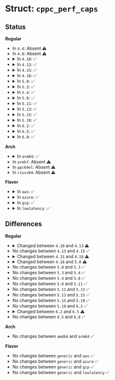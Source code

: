 # Struct: <code>cppc_perf_caps</code>

## Status
<b>Regular</b>
<ul>
<li>
In <code>4.4</code>: Absent ⚠️
</li>
<li>
In <code>4.8</code>: Absent ⚠️
</li>
<li>
<details>
<summary>In <code>4.10</code>: ✅</summary>

```c
struct cppc_perf_caps {
    u32 highest_perf;
    u32 nominal_perf;
    u32 lowest_perf;
};
```
</details>
</li>
<li>
<details>
<summary>In <code>4.13</code>: ✅</summary>

```c
struct cppc_perf_caps {
    u32 highest_perf;
    u32 nominal_perf;
    u32 lowest_perf;
    u32 lowest_nonlinear_perf;
};
```
</details>
</li>
<li>
<details>
<summary>In <code>4.15</code>: ✅</summary>

```c
struct cppc_perf_caps {
    u32 highest_perf;
    u32 nominal_perf;
    u32 lowest_perf;
    u32 lowest_nonlinear_perf;
};
```
</details>
</li>
<li>
<details>
<summary>In <code>4.18</code>: ✅</summary>

```c
struct cppc_perf_caps {
    u32 highest_perf;
    u32 nominal_perf;
    u32 lowest_perf;
    u32 lowest_nonlinear_perf;
    u32 lowest_freq;
    u32 nominal_freq;
};
```
</details>
</li>
<li>
<details>
<summary>In <code>5.0</code>: ✅</summary>

```c
struct cppc_perf_caps {
    u32 guaranteed_perf;
    u32 highest_perf;
    u32 nominal_perf;
    u32 lowest_perf;
    u32 lowest_nonlinear_perf;
    u32 lowest_freq;
    u32 nominal_freq;
};
```
</details>
</li>
<li>
<details>
<summary>In <code>5.3</code>: ✅</summary>

```c
struct cppc_perf_caps {
    u32 guaranteed_perf;
    u32 highest_perf;
    u32 nominal_perf;
    u32 lowest_perf;
    u32 lowest_nonlinear_perf;
    u32 lowest_freq;
    u32 nominal_freq;
};
```
</details>
</li>
<li>
<details>
<summary>In <code>5.4</code>: ✅</summary>

```c
struct cppc_perf_caps {
    u32 guaranteed_perf;
    u32 highest_perf;
    u32 nominal_perf;
    u32 lowest_perf;
    u32 lowest_nonlinear_perf;
    u32 lowest_freq;
    u32 nominal_freq;
};
```
</details>
</li>
<li>
<details>
<summary>In <code>5.8</code>: ✅</summary>

```c
struct cppc_perf_caps {
    u32 guaranteed_perf;
    u32 highest_perf;
    u32 nominal_perf;
    u32 lowest_perf;
    u32 lowest_nonlinear_perf;
    u32 lowest_freq;
    u32 nominal_freq;
};
```
</details>
</li>
<li>
<details>
<summary>In <code>5.11</code>: ✅</summary>

```c
struct cppc_perf_caps {
    u32 guaranteed_perf;
    u32 highest_perf;
    u32 nominal_perf;
    u32 lowest_perf;
    u32 lowest_nonlinear_perf;
    u32 lowest_freq;
    u32 nominal_freq;
};
```
</details>
</li>
<li>
<details>
<summary>In <code>5.13</code>: ✅</summary>

```c
struct cppc_perf_caps {
    u32 guaranteed_perf;
    u32 highest_perf;
    u32 nominal_perf;
    u32 lowest_perf;
    u32 lowest_nonlinear_perf;
    u32 lowest_freq;
    u32 nominal_freq;
};
```
</details>
</li>
<li>
<details>
<summary>In <code>5.15</code>: ✅</summary>

```c
struct cppc_perf_caps {
    u32 guaranteed_perf;
    u32 highest_perf;
    u32 nominal_perf;
    u32 lowest_perf;
    u32 lowest_nonlinear_perf;
    u32 lowest_freq;
    u32 nominal_freq;
};
```
</details>
</li>
<li>
<details>
<summary>In <code>5.19</code>: ✅</summary>

```c
struct cppc_perf_caps {
    u32 guaranteed_perf;
    u32 highest_perf;
    u32 nominal_perf;
    u32 lowest_perf;
    u32 lowest_nonlinear_perf;
    u32 lowest_freq;
    u32 nominal_freq;
};
```
</details>
</li>
<li>
<details>
<summary>In <code>6.2</code>: ✅</summary>

```c
struct cppc_perf_caps {
    u32 guaranteed_perf;
    u32 highest_perf;
    u32 nominal_perf;
    u32 lowest_perf;
    u32 lowest_nonlinear_perf;
    u32 lowest_freq;
    u32 nominal_freq;
};
```
</details>
</li>
<li>
<details>
<summary>In <code>6.5</code>: ✅</summary>

```c
struct cppc_perf_caps {
    u32 guaranteed_perf;
    u32 highest_perf;
    u32 nominal_perf;
    u32 lowest_perf;
    u32 lowest_nonlinear_perf;
    u32 lowest_freq;
    u32 nominal_freq;
    u32 energy_perf;
    bool auto_sel;
};
```
</details>
</li>
<li>
<details>
<summary>In <code>6.8</code>: ✅</summary>

```c
struct cppc_perf_caps {
    u32 guaranteed_perf;
    u32 highest_perf;
    u32 nominal_perf;
    u32 lowest_perf;
    u32 lowest_nonlinear_perf;
    u32 lowest_freq;
    u32 nominal_freq;
    u32 energy_perf;
    bool auto_sel;
};
```
</details>
</li>
</ul>
<b>Arch</b>
<ul>
<li>
<details>
<summary>In <code>arm64</code>: ✅</summary>

```c
struct cppc_perf_caps {
    u32 guaranteed_perf;
    u32 highest_perf;
    u32 nominal_perf;
    u32 lowest_perf;
    u32 lowest_nonlinear_perf;
    u32 lowest_freq;
    u32 nominal_freq;
};
```
</details>
</li>
<li>
In <code>armhf</code>: Absent ⚠️
</li>
<li>
In <code>ppc64el</code>: Absent ⚠️
</li>
<li>
In <code>riscv64</code>: Absent ⚠️
</li>
</ul>
<b>Flavor</b>
<ul>
<li>
<details>
<summary>In <code>aws</code>: ✅</summary>

```c
struct cppc_perf_caps {
    u32 guaranteed_perf;
    u32 highest_perf;
    u32 nominal_perf;
    u32 lowest_perf;
    u32 lowest_nonlinear_perf;
    u32 lowest_freq;
    u32 nominal_freq;
};
```
</details>
</li>
<li>
<details>
<summary>In <code>azure</code>: ✅</summary>

```c
struct cppc_perf_caps {
    u32 guaranteed_perf;
    u32 highest_perf;
    u32 nominal_perf;
    u32 lowest_perf;
    u32 lowest_nonlinear_perf;
    u32 lowest_freq;
    u32 nominal_freq;
};
```
</details>
</li>
<li>
<details>
<summary>In <code>gcp</code>: ✅</summary>

```c
struct cppc_perf_caps {
    u32 guaranteed_perf;
    u32 highest_perf;
    u32 nominal_perf;
    u32 lowest_perf;
    u32 lowest_nonlinear_perf;
    u32 lowest_freq;
    u32 nominal_freq;
};
```
</details>
</li>
<li>
<details>
<summary>In <code>lowlatency</code>: ✅</summary>

```c
struct cppc_perf_caps {
    u32 guaranteed_perf;
    u32 highest_perf;
    u32 nominal_perf;
    u32 lowest_perf;
    u32 lowest_nonlinear_perf;
    u32 lowest_freq;
    u32 nominal_freq;
};
```
</details>
</li>
</ul>

## Differences
<b>Regular</b>
<ul>
<li>
<details>
<summary>Changed between <code>4.10</code> and <code>4.13</code> ⚠️</summary>
<ul>
<li>
<b>Field added. </b>
<code>u32 lowest_nonlinear_perf</code>
</li>
</ul>
</details>
</li>
<li>
No changes between <code>4.13</code> and <code>4.15</code> ✅
</li>
<li>
<details>
<summary>Changed between <code>4.15</code> and <code>4.18</code> ⚠️</summary>
<ul>
<li>
<b>Field added. </b>
<code>u32 lowest_freq</code>
</li>
<li>
<b>Field added. </b>
<code>u32 nominal_freq</code>
</li>
</ul>
</details>
</li>
<li>
<details>
<summary>Changed between <code>4.18</code> and <code>5.0</code> ⚠️</summary>
<ul>
<li>
<b>Field added. </b>
<code>u32 guaranteed_perf</code>
</li>
</ul>
</details>
</li>
<li>
No changes between <code>5.0</code> and <code>5.3</code> ✅
</li>
<li>
No changes between <code>5.3</code> and <code>5.4</code> ✅
</li>
<li>
No changes between <code>5.4</code> and <code>5.8</code> ✅
</li>
<li>
No changes between <code>5.8</code> and <code>5.11</code> ✅
</li>
<li>
No changes between <code>5.11</code> and <code>5.13</code> ✅
</li>
<li>
No changes between <code>5.13</code> and <code>5.15</code> ✅
</li>
<li>
No changes between <code>5.15</code> and <code>5.19</code> ✅
</li>
<li>
No changes between <code>5.19</code> and <code>6.2</code> ✅
</li>
<li>
<details>
<summary>Changed between <code>6.2</code> and <code>6.5</code> ⚠️</summary>
<ul>
<li>
<b>Field added. </b>
<code>u32 energy_perf</code>
</li>
<li>
<b>Field added. </b>
<code>bool auto_sel</code>
</li>
</ul>
</details>
</li>
<li>
No changes between <code>6.5</code> and <code>6.8</code> ✅
</li>
</ul>
<b>Arch</b>
<ul>
<li>
No changes between <code>amd64</code> and <code>arm64</code> ✅
</li>
</ul>
<b>Flavor</b>
<ul>
<li>
No changes between <code>generic</code> and <code>aws</code> ✅
</li>
<li>
No changes between <code>generic</code> and <code>azure</code> ✅
</li>
<li>
No changes between <code>generic</code> and <code>gcp</code> ✅
</li>
<li>
No changes between <code>generic</code> and <code>lowlatency</code> ✅
</li>
</ul>
